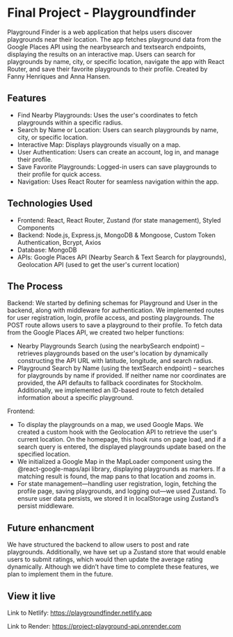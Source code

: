 # Final Project - Playgroundfinder
Playground Finder is a web application that helps users discover playgrounds near their location. The app fetches playground data from the Google Places API using the nearbysearch and textsearch endpoints, displaying the results on an interactive map. Users can search for playgrounds by name, city, or specific location, navigate the app with React Router, and save their favorite playgrounds to their profile. Created by Fanny Henriques and Anna Hansen. 

## Features
- Find Nearby Playgrounds: Uses the user's coordinates to fetch playgrounds within a specific radius.
- Search by Name or Location: Users can search playgrounds by name, city, or specific location.
- Interactive Map: Displays playgrounds visually on a map.
- User Authentication: Users can create an account, log in, and manage their profile.
- Save Favorite Playgrounds: Logged-in users can save playgrounds to their profile for quick access.
- Navigation: Uses React Router for seamless navigation within the app.

## Technologies Used
- Frontend: React, React Router, Zustand (for state management), Styled Components
- Backend: Node.js, Express.js, MongoDB & Mongoose, Custom Token Authentication, Bcrypt, Axios
- Database: MongoDB 
- APIs: Google Places API (Nearby Search & Text Search for playgrounds), Geolocation API (used to get the user's current location)

## The Process
Backend: 
We started by defining schemas for Playground and User in the backend, along with middleware for authentication. We implemented routes for user registration, login, profile access, and posting playgrounds. The POST route allows users to save a playground to their profile.
To fetch data from the Google Places API, we created two helper functions:
- Nearby Playgrounds Search (using the nearbySearch endpoint) – retrieves playgrounds based on the user's location by dynamically constructing the API URL with latitude, longitude, and search radius.
- Playground Search by Name (using the textSearch endpoint) – searches for playgrounds by name if provided.
If neither name nor coordinates are provided, the API defaults to fallback coordinates for Stockholm. Additionally, we implemented an ID-based route to fetch detailed information about a specific playground.

Frontend: 
- To display the playgrounds on a map, we used Google Maps. We created a custom hook with the Geolocation API to retrieve the user's current location. On the homepage, this hook runs on page load, and if a search query is entered, the displayed playgrounds update based on the specified location.
- We initialized a Google Map in the MapLoader component using the @react-google-maps/api library, displaying playgrounds as markers. If a matching result is found, the map pans to that location and zooms in.
- For state management—handling user registration, login, fetching the profile page, saving playgrounds, and logging out—we used Zustand. To ensure user data persists, we stored it in localStorage using Zustand’s persist middleware.

## Future enhancment
We have structured the backend to allow users to post and rate playgrounds. Additionally, we have set up a Zustand store that would enable users to submit ratings, which would then update the average rating dynamically. Although we didn’t have time to complete these features, we plan to implement them in the future.

## View it live

Link to Netlify: https://playgroundfinder.netlify.app

Link to Render: https://project-playground-api.onrender.com